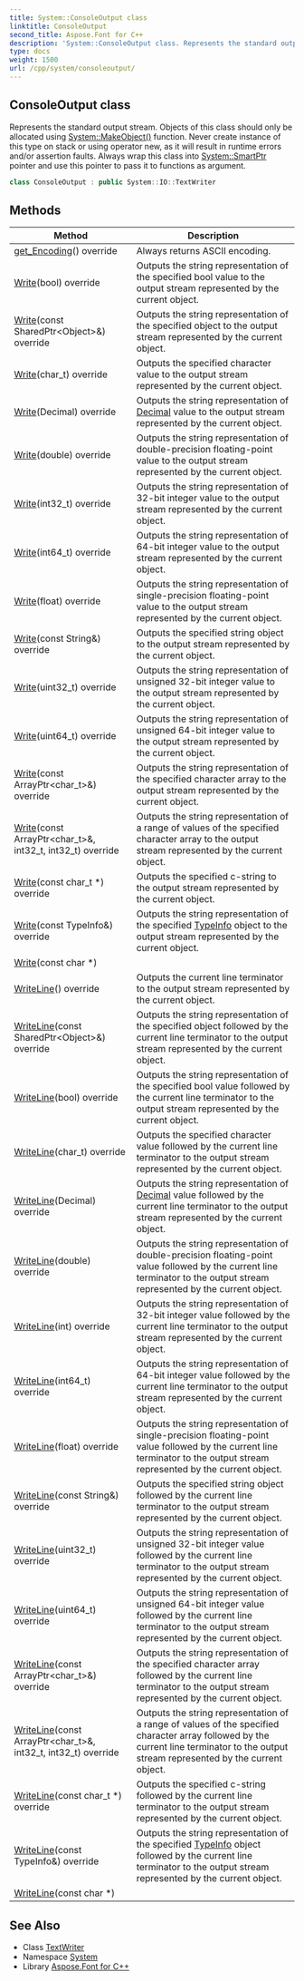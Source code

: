 ```yaml
---
title: System::ConsoleOutput class
linktitle: ConsoleOutput
second_title: Aspose.Font for C++
description: 'System::ConsoleOutput class. Represents the standard output stream. Objects of this class should only be allocated using System::MakeObject() function. Never create instance of this type on stack or using operator new, as it will result in runtime errors and/or assertion faults. Always wrap this class into System::SmartPtr pointer and use this pointer to pass it to functions as argument in C++.'
type: docs
weight: 1500
url: /cpp/system/consoleoutput/
---
```

## ConsoleOutput class


Represents the standard output stream. Objects of this class should only be allocated using [System::MakeObject()](../makeobject/) function. Never create instance of this type on stack or using operator new, as it will result in runtime errors and/or assertion faults. Always wrap this class into [System::SmartPtr](../smartptr/) pointer and use this pointer to pass it to functions as argument.

```cpp
class ConsoleOutput : public System::IO::TextWriter
```

## Methods

| Method | Description |
| --- | --- |
| [get_Encoding](./get_encoding/)() override | Always returns ASCII encoding. |
| [Write](./write/)(bool) override | Outputs the string representation of the specified bool value to the output stream represented by the current object. |
| [Write](./write/)(const SharedPtr\<Object\>\&) override | Outputs the string representation of the specified object to the output stream represented by the current object. |
| [Write](./write/)(char_t) override | Outputs the specified character value to the output stream represented by the current object. |
| [Write](./write/)(Decimal) override | Outputs the string representation of [Decimal](../decimal/) value to the output stream represented by the current object. |
| [Write](./write/)(double) override | Outputs the string representation of double-precision floating-point value to the output stream represented by the current object. |
| [Write](./write/)(int32_t) override | Outputs the string representation of 32-bit integer value to the output stream represented by the current object. |
| [Write](./write/)(int64_t) override | Outputs the string representation of 64-bit integer value to the output stream represented by the current object. |
| [Write](./write/)(float) override | Outputs the string representation of single-precision floating-point value to the output stream represented by the current object. |
| [Write](./write/)(const String\&) override | Outputs the specified string object to the output stream represented by the current object. |
| [Write](./write/)(uint32_t) override | Outputs the string representation of unsigned 32-bit integer value to the output stream represented by the current object. |
| [Write](./write/)(uint64_t) override | Outputs the string representation of unsigned 64-bit integer value to the output stream represented by the current object. |
| [Write](./write/)(const ArrayPtr\<char_t\>\&) override | Outputs the string representation of the specified character array to the output stream represented by the current object. |
| [Write](./write/)(const ArrayPtr\<char_t\>\&, int32_t, int32_t) override | Outputs the string representation of a range of values of the specified character array to the output stream represented by the current object. |
| [Write](./write/)(const char_t *) override | Outputs the specified c-string to the output stream represented by the current object. |
| [Write](./write/)(const TypeInfo\&) override | Outputs the string representation of the specified [TypeInfo](../typeinfo/) object to the output stream represented by the current object. |
| [Write](./write/)(const char *) |  |
| [WriteLine](./writeline/)() override | Outputs the current line terminator to the output stream represented by the current object. |
| [WriteLine](./writeline/)(const SharedPtr\<Object\>\&) override | Outputs the string representation of the specified object followed by the current line terminator to the output stream represented by the current object. |
| [WriteLine](./writeline/)(bool) override | Outputs the string representation of the specified bool value followed by the current line terminator to the output stream represented by the current object. |
| [WriteLine](./writeline/)(char_t) override | Outputs the specified character value followed by the current line terminator to the output stream represented by the current object. |
| [WriteLine](./writeline/)(Decimal) override | Outputs the string representation of [Decimal](../decimal/) value followed by the current line terminator to the output stream represented by the current object. |
| [WriteLine](./writeline/)(double) override | Outputs the string representation of double-precision floating-point value followed by the current line terminator to the output stream represented by the current object. |
| [WriteLine](./writeline/)(int) override | Outputs the string representation of 32-bit integer value followed by the current line terminator to the output stream represented by the current object. |
| [WriteLine](./writeline/)(int64_t) override | Outputs the string representation of 64-bit integer value followed by the current line terminator to the output stream represented by the current object. |
| [WriteLine](./writeline/)(float) override | Outputs the string representation of single-precision floating-point value followed by the current line terminator to the output stream represented by the current object. |
| [WriteLine](./writeline/)(const String\&) override | Outputs the specified string object followed by the current line terminator to the output stream represented by the current object. |
| [WriteLine](./writeline/)(uint32_t) override | Outputs the string representation of unsigned 32-bit integer value followed by the current line terminator to the output stream represented by the current object. |
| [WriteLine](./writeline/)(uint64_t) override | Outputs the string representation of unsigned 64-bit integer value followed by the current line terminator to the output stream represented by the current object. |
| [WriteLine](./writeline/)(const ArrayPtr\<char_t\>\&) override | Outputs the string representation of the specified character array followed by the current line terminator to the output stream represented by the current object. |
| [WriteLine](./writeline/)(const ArrayPtr\<char_t\>\&, int32_t, int32_t) override | Outputs the string representation of a range of values of the specified character array followed by the current line terminator to the output stream represented by the current object. |
| [WriteLine](./writeline/)(const char_t *) override | Outputs the specified c-string followed by the current line terminator to the output stream represented by the current object. |
| [WriteLine](./writeline/)(const TypeInfo\&) override | Outputs the string representation of the specified [TypeInfo](../typeinfo/) object followed by the current line terminator to the output stream represented by the current object. |
| [WriteLine](./writeline/)(const char *) |  |
## See Also

* Class [TextWriter](../../system.io/textwriter/)
* Namespace [System](../)
* Library [Aspose.Font for C++](../../)
